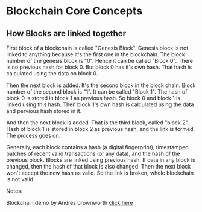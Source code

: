 # Blockchain Core Concepts

## How Blocks are linked together

First block of a blockchain is called "Genesis Block". Genesis block is not linked to anything because it's the first one in the blockchain. The block number of the genesis block is "0". Hence it can be called "Block 0". There is no previous hash for block 0. But block 0 has it's own hash. That hash is calculated using the data on block 0.

Then the next block is added. It's the second block in the block chain. Block number of the second block is "1". It can be called "Block 1". The hash of block 0 is stored in block 1 as previous hash. So block 0 and block 1 is linked using this hash. Then block 1's own hash is calculated using the data and pervious hash stored in it.

And then the next block is added. That is the third block, called "block 2". Hash of block 1 is stored in block 2 as previous hash, and the link is formed. The process goes on.

Generally, each block contains a hash (a digital fingerprint), timestamped batches of recent valid transactions (or any data), and the hash of the previous block. Blocks are linked using previous hash. If data in any block is changed, then the hash of that block is also changed. Then the next block won't accept the new hash as valid. So the link is broken, whole blockchain is not valid.

Notes:

Blockchain demo by Andres brownworth [click here](https://andersbrownworth.com/blockchain/hash)
